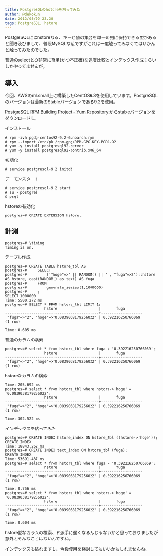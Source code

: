 ```yaml
---
title: PostgreSQLのhstoreを触ってみた
author: @dekokun
date: 2013/08/05 22:38
tags: PostgreSQL, hstore
---
```


PostgreSQLにはhstoreなる、キーと値の集合を単一の列に保持できる型があると聞き及びまして、普段MySQLな私ですがこれは一度触ってみなくてはいかんと触ってみたのでした。

普通のselectとの非常に簡単(かつ不正確)な速度比較とインデックス作成くらいしかやってませんが。

## 導入

今回、AWSのm1.small上に構築したCentOS6.3を使用しています。PostgreSQLのバージョンは最新のStableバージョンである9.2を使用。

[PostgreSQL RPM Building Project - Yum Repository ](http://yum.postgresql.org/)からstableバージョンをダウンロードし、

インストール

    # rpm -ivh pgdg-centos92-9.2-6.noarch.rpm
    # rpm --import /etc/pki/rpm-gpg/RPM-GPG-KEY-PGDG-92
    # yum -y install postgresql92-server
    # yum -y install postgresql92-contrib.x86_64

初期化

    # service postgresql-9.2 initdb

デーモンスタート

    # service postgresql-9.2 start
    # su - postgres
    $ psql

hstoreの有効化

    postgres=# CREATE EXTENSION hstore;

## 計測

    postgres=# \timing
    Timing is on.

テーブル作成

    postgres=# CREATE TABLE hstore_tbl AS
    postgres-#     SELECT
    postgres-#         ('"hoge"=>' || RANDOM() || ' , "fuga"=>2')::hstore AS hstore, cast(RANDOM() as text) AS fuga
    postgres-#     FROM
    postgres-#         generate_series(1,1000000)
    postgres-#     ;
    SELECT 1000000
    Time: 5500.272 ms
    postgres=# SELECT * FROM hstore_tbl LIMIT 1;
                      hstore                   |       fuga
    -------------------------------------------+-------------------
     "fuga"=>"2", "hoge"=>"0.0839038179256022" | 0.392216250766069
    (1 row)
    
    Time: 0.605 ms

普通のカラムの検索

    postgres=# select * from hstore_tbl where fuga = '0.392216250766069';
                      hstore                   |       fuga
    -------------------------------------------+-------------------
     "fuga"=>"2", "hoge"=>"0.0839038179256022" | 0.392216250766069
    (1 row)
    

hstoreなカラムの検索

    Time: 205.692 ms
    postgres=# select * from hstore_tbl where hstore->'hoge' = '0.0839038179256022';
                      hstore                   |       fuga
    -------------------------------------------+-------------------
     "fuga"=>"2", "hoge"=>"0.0839038179256022" | 0.392216250766069
    (1 row)
    
    Time: 302.522 ms

インデックスを貼ってみた

    postgres=# CREATE INDEX hstore_index ON hstore_tbl ((hstore->'hoge'));
    CREATE INDEX
    Time: 18843.262 ms
    postgres=# CREATE INDEX text_index ON hstore_tbl (fuga);
    CREATE INDEX
    Time: 53691.437 ms
    postgres=# select * from hstore_tbl where fuga = '0.392216250766069';
                      hstore                   |       fuga
    -------------------------------------------+-------------------
     "fuga"=>"2", "hoge"=>"0.0839038179256022" | 0.392216250766069
    (1 row)
    
    Time: 0.756 ms
    postgres=# select * from hstore_tbl where hstore->'hoge' = '0.0839038179256022';
                      hstore                   |       fuga
    -------------------------------------------+-------------------
     "fuga"=>"2", "hoge"=>"0.0839038179256022" | 0.392216250766069
    (1 row)
    
    Time: 0.604 ms

hstore型なカラムの検索、ド派手に遅くなるんじゃないかと思っておりましたが意外とそんなことはないんですね。

インデックスも貼れますし、今後使用を検討してもいいかもしれませんね。

